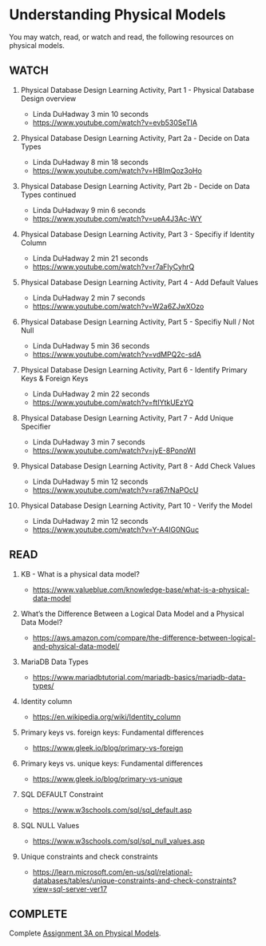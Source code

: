# Understanding Physical Models

You may watch, read, or watch and read, the following resources on physical models.

## WATCH

1. Physical Database Design Learning Activity, Part 1 - Physical Database Design overview
    - Linda DuHadway 3 min 10 seconds
    - https://www.youtube.com/watch?v=evb530SeTIA

2. Physical Database Design Learning Activity, Part 2a - Decide on Data Types
    - Linda DuHadway 8 min 18 seconds
    - https://www.youtube.com/watch?v=HBImQoz3oHo

3. Physical Database Design Learning Activity, Part 2b - Decide on Data Types continued
    - Linda DuHadway 9 min 6 seconds
    - https://www.youtube.com/watch?v=ueA4J3Ac-WY

4. Physical Database Design Learning Activity, Part 3 - Specifiy if Identity Column
    - Linda DuHadway 2 min 21 seconds
    - https://www.youtube.com/watch?v=r7aFIyCyhrQ

5. Physical Database Design Learning Activity, Part 4 - Add Default Values
    - Linda DuHadway 2 min 7 seconds
    - https://www.youtube.com/watch?v=W2a6ZJwXOzo

6. Physical Database Design Learning Activity, Part 5 - Specifiy Null / Not Null
    - Linda DuHadway 5 min 36 seconds
    - https://www.youtube.com/watch?v=vdMPQ2c-sdA

7. Physical Database Design Learning Activity, Part 6 - Identify Primary Keys & Foreign Keys
    - Linda DuHadway 2 min 22 seconds
    - https://www.youtube.com/watch?v=ftIYtkUEzYQ

8. Physical Database Design Learning Activity, Part 7 - Add Unique Specifier
    - Linda DuHadway 3 min 7 seconds
    - https://www.youtube.com/watch?v=jyE-8PonoWI

9. Physical Database Design Learning Activity, Part 8 - Add Check Values
    - Linda DuHadway 5 min 12 seconds
    - https://www.youtube.com/watch?v=ra67rNaPOcU

10. Physical Database Design Learning Activity, Part 10 - Verify the Model
    - Linda DuHadway 2 min 12 seconds
    - https://www.youtube.com/watch?v=Y-A4IG0NGuc

## READ

1. KB - What is a physical data model?
    - https://www.valueblue.com/knowledge-base/what-is-a-physical-data-model

2. What’s the Difference Between a Logical Data Model and a Physical Data Model?
    - https://aws.amazon.com/compare/the-difference-between-logical-and-physical-data-model/

3. MariaDB Data Types
    - https://www.mariadbtutorial.com/mariadb-basics/mariadb-data-types/

4. Identity column
    - https://en.wikipedia.org/wiki/Identity_column

5. Primary keys vs. foreign keys: Fundamental differences
    - https://www.gleek.io/blog/primary-vs-foreign

6. Primary keys vs. unique keys: Fundamental differences
    - https://www.gleek.io/blog/primary-vs-unique

7. SQL DEFAULT Constraint
    - https://www.w3schools.com/sql/sql_default.asp

8. SQL NULL Values
    - https://www.w3schools.com/sql/sql_null_values.asp

9. Unique constraints and check constraints
    - https://learn.microsoft.com/en-us/sql/relational-databases/tables/unique-constraints-and-check-constraints?view=sql-server-ver17


## COMPLETE

Complete [Assignment 3A on Physical Models](3A_Assignment_PhysicalModel.md).  



